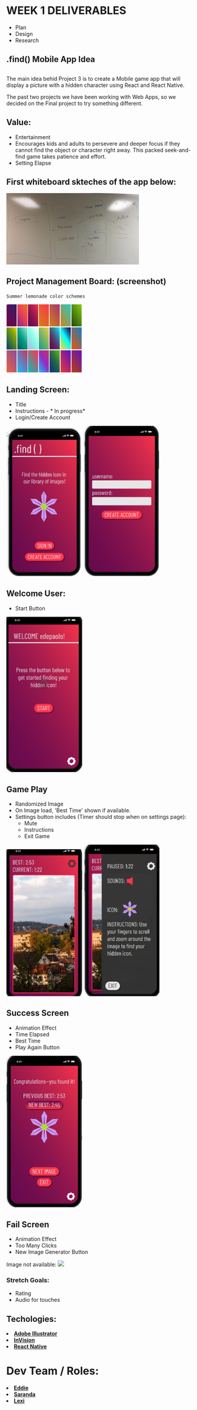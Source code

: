 # WEEK 1 DELIVERABLES
* Plan
* Design
* Research



## .find() Mobile App Idea <h2>

The main idea behid Project 3 is to create a Mobile game app that will display a picture with a hidden character using React and React Native.

The past two projects we have been working with Web Apps, so we decided on the Final project to try something different.

## Value:
* Entertainment
* Encourages kids and adults to persevere and deeper focus if they cannot find the object or character right away. This packed seek-and-find game takes patience and effort.
* Setting Elapse 


## First whiteboard skteches of the app below: 

<img src="images/sketch.jpg" width="350">



## Project Management Board: (screenshot)
    Summer lemonade color schemes

<img src="images/gardients.png" width="200">



## Landing Screen:
* Title
* Instructions - * In progress* 
* Login/Create Account

<img src="images/welcome.png" width="200">  <img src="images/create.png" width="200"> 

## Welcome User:
* Start Button

<img src="images/Start.png" width="200"> 

## Game Play
* Randomized Image 
* On Image load, 'Best Time' shown if available. 
* Settings button includes (Timer should stop when on settings page): 
    - Mute
    - Instructions
    - Exit Game
   
    
<img src="images/play.png" width="200">  <img src="images/Settings.png" width="200"> 


## Success Screen
* Animation Effect
* Time Elapsed
* Best Time
* Play Again Button

<img src="images/Win.png" width="200"> 


## Fail Screen
* Animation Effect
* Too Many Clicks
* New Image Generator Button

Image not available:
  <img src="images/Fail.png" width="200"> 


### Stretch Goals: 
* Rating
* Audio for touches
















## Techologies:

<li><strong><a href="https://www.adobe.com/products/illustrator.html?gclid=EAIaIQobChMIw52uk6Ck5QIVAtlkCh27_Q4FEAAYASAAEgIyCPD_BwE&sdid=KKQML&mv=search&ef_id=EAIaIQobChMIw52uk6Ck5QIVAtlkCh27_Q4FEAAYASAAEgIyCPD_BwE:G:s&s_kwcid=AL!3085!3!332938048272!e!!g!!illustrator">Adobe Illustrator</a></strong>


<li><strong><a href="https://projects.invisionapp.com/share/65UFNG4G3ZB#/screens/">InVision</a></strong>

<li><strong><a href="https://facebook.github.io/react-native/showcase">React Native</a></strong>

 <!-- <li><strong><a href="https://facebook.github.io/react-native/showcase">React Native</a></strong> -->























# Dev Team / Roles: 
<li><strong><a href="https://github.com/edepaolo">Eddie</a></strong> 
<li><strong><a href="https://github.com/annda7">Saranda</a></strong> 
 <li><strong><a href="https://github.com/lexi-winstanley">Lexi</a></strong>